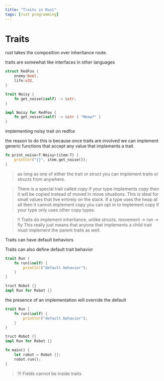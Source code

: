 ```yaml
---
title: "Traits in Rust"
tags: [rust programming]
---
```


# Traits

rust takes the composition over inheritance route.

traits are somewhat like interfaces in other languages

```rust
struct RedFox {
	enemy:bool,
	life:u32,
}

trait Noisy {
	fn get_noise(&self) -> &str;
}

impl Noisy for RedFox {
	fn get_noise(&self) -> &str { "Meow?" }
}
```

implementing noisy trait on redfox

the reason to do this is because once traits are involved we can implement generic functions that accept any value that implements a trait.

```rust
fn print_noise<T:Noisy>(item:T) {
	println!("{}", item.get_noise());
}
```

>as long as one of either the trait or struct you can implement traits or structs from anywhere.

> There is a special trait called *copy*
> if your type implements copy then it will be copied instead of moved in move situations.
> This is ideal for small values that live entirely on the stack.
> If a type uses the heap at all then it cannot implement copy
> you can opt in to implement copy if your type only uses other copy types.

>!! Traits do implement inheritance, unlike structs. movement -> run -> fly
>This really just means that anyone that implements a child trait must implement the parent traits as well.

Traits can have default behaviors

Traits can also define default trait behavior

```rust
trait Run {
	fn run(&self) {
		println!("default behavior");
	}
}

truct Robot {}
impl Run for Robot {}
```

the presence of an implementation will override the default

```rust
trait Run {
	fn run(&self) {
		println!("default behavior");
	}
}

truct Robot {}
impl Run for Robot {}

fn main() {
	let robot = Robot {};
	robot.run();
}
```

> !!! Fields cannot be inside traits